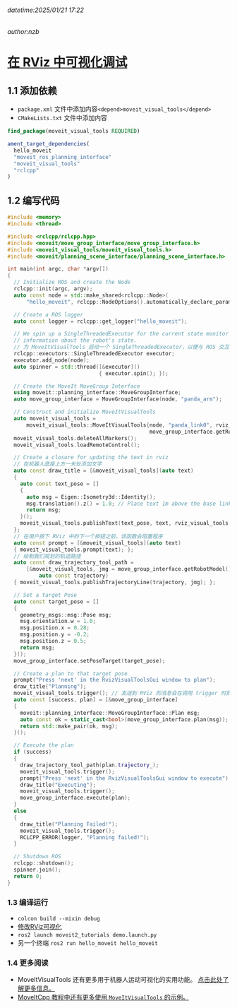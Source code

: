 ###### datetime:2025/01/21 17:22

###### author:nzb

# [在 RViz 中可视化调试](https://moveit.picknik.ai/main/doc/tutorials/visualizing_in_rviz/visualizing_in_rviz.html)

## 1.1 添加依赖
- `package.xml` 文件中添加内容`<depend>moveit_visual_tools</depend>`
- `CMakeLists.txt` 文件中添加内容

```cmake
find_package(moveit_visual_tools REQUIRED)

ament_target_dependencies(
  hello_moveit
  "moveit_ros_planning_interface"
  "moveit_visual_tools"
  "rclcpp"
)
```

## 1.2 编写代码

```cpp
#include <memory>
#include <thread>

#include <rclcpp/rclcpp.hpp>
#include <moveit/move_group_interface/move_group_interface.h>
#include <moveit_visual_tools/moveit_visual_tools.h>
#include <moveit/planning_scene_interface/planning_scene_interface.h>

int main(int argc, char *argv[])
{
  // Initialize ROS and create the Node
  rclcpp::init(argc, argv);
  auto const node = std::make_shared<rclcpp::Node>(
      "hello_moveit", rclcpp::NodeOptions().automatically_declare_parameters_from_overrides(true));

  // Create a ROS logger
  auto const logger = rclcpp::get_logger("hello_moveit");

  // We spin up a SingleThreadedExecutor for the current state monitor to get
  // information about the robot's state.
  // 为 MoveItVisualTools 启动一个 SingleThreadedExecutor，以便与 ROS 交互
  rclcpp::executors::SingleThreadedExecutor executor;
  executor.add_node(node);
  auto spinner = std::thread([&executor]()
                             { executor.spin(); });

  // Create the MoveIt MoveGroup Interface
  using moveit::planning_interface::MoveGroupInterface;
  auto move_group_interface = MoveGroupInterface(node, "panda_arm");

  // Construct and initialize MoveItVisualTools
  auto moveit_visual_tools =
      moveit_visual_tools::MoveItVisualTools{node, "panda_link0", rviz_visual_tools::RVIZ_MARKER_TOPIC,
                                             move_group_interface.getRobotModel()};
  moveit_visual_tools.deleteAllMarkers();
  moveit_visual_tools.loadRemoteControl();

  // Create a closure for updating the text in rviz
  // 在机器人底座上方一米处添加文字
  auto const draw_title = [&moveit_visual_tools](auto text)
  {
    auto const text_pose = []
    {
      auto msg = Eigen::Isometry3d::Identity();
      msg.translation().z() = 1.0; // Place text 1m above the base link
      return msg;
    }();
    moveit_visual_tools.publishText(text_pose, text, rviz_visual_tools::WHITE, rviz_visual_tools::XLARGE);
  };
  // 在用户按下 RViz 中的下一个按钮之前，该函数会阻塞程序
  auto const prompt = [&moveit_visual_tools](auto text)
  { moveit_visual_tools.prompt(text); };
  // 绘制我们规划的轨迹路径
  auto const draw_trajectory_tool_path =
      [&moveit_visual_tools, jmg = move_group_interface.getRobotModel()->getJointModelGroup("panda_arm")](
          auto const trajectory)
  { moveit_visual_tools.publishTrajectoryLine(trajectory, jmg); };

  // Set a target Pose
  auto const target_pose = []
  {
    geometry_msgs::msg::Pose msg;
    msg.orientation.w = 1.0;
    msg.position.x = 0.28;
    msg.position.y = -0.2;
    msg.position.z = 0.5;
    return msg;
  }();
  move_group_interface.setPoseTarget(target_pose);

  // Create a plan to that target pose
  prompt("Press 'next' in the RvizVisualToolsGui window to plan");
  draw_title("Planning");
  moveit_visual_tools.trigger(); // 发送到 RViz 的消息会在调用 trigger 时批量发送，以减少标记主题的带宽。
  auto const [success, plan] = [&move_group_interface]
  {
    moveit::planning_interface::MoveGroupInterface::Plan msg;
    auto const ok = static_cast<bool>(move_group_interface.plan(msg));
    return std::make_pair(ok, msg);
  }();

  // Execute the plan
  if (success)
  {
    draw_trajectory_tool_path(plan.trajectory_);
    moveit_visual_tools.trigger();
    prompt("Press 'next' in the RvizVisualToolsGui window to execute");
    draw_title("Executing");
    moveit_visual_tools.trigger();
    move_group_interface.execute(plan);
  }
  else
  {
    draw_title("Planning Failed!");
    moveit_visual_tools.trigger();
    RCLCPP_ERROR(logger, "Planning failed!");
  }

  // Shutdown ROS
  rclcpp::shutdown();
  spinner.join();
  return 0;
}
``` 
 
 ### 1.3 编译运行

- `colcon build --mixin debug`
- [修改RViz可视化](https://moveit.picknik.ai/main/doc/tutorials/visualizing_in_rviz/visualizing_in_rviz.html#enable-visualizations-in-rviz)
- `ros2 launch moveit2_tutorials demo.launch.py`
- 另一个终端 `ros2 run hello_moveit hello_moveit`

### 1.4 更多阅读
- MoveItVisualTools 还有更多用于机器人运动可视化的实用功能。 [点击此处了解更多信息。](https://github.com/moveit/moveit_visual_tools/tree/ros2)
- [MoveItCpp 教程中还有更多使用 `MoveItVisualTools` 的示例。](https://moveit.picknik.ai/main/doc/examples/moveit_cpp/moveitcpp_tutorial.html)